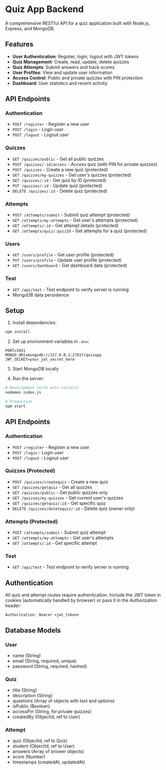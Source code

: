 # Quiz App Backend

A comprehensive RESTful API for a quiz application built with Node.js, Express, and MongoDB.

## Features

- **User Authentication**: Register, login, logout with JWT tokens
- **Quiz Management**: Create, read, update, delete quizzes
- **Quiz Attempts**: Submit answers and track scores
- **User Profiles**: View and update user information
- **Access Control**: Public and private quizzes with PIN protection
- **Dashboard**: User statistics and recent activity

## API Endpoints

### Authentication

- `POST /register` - Register a new user
- `POST /login` - Login user
- `POST /logout` - Logout user

### Quizzes

- `GET /quizzes/public` - Get all public quizzes
- `POST /quizzes/:id/access` - Access quiz (with PIN for private quizzes)
- `POST /quizzes` - Create a new quiz (protected)
- `GET /quizzes/my-quizzes` - Get user's quizzes (protected)
- `GET /quizzes/:id` - Get quiz by ID (protected)
- `PUT /quizzes/:id` - Update quiz (protected)
- `DELETE /quizzes/:id` - Delete quiz (protected)

### Attempts

- `POST /attempts/submit` - Submit quiz attempt (protected)
- `GET /attempts/my-attempts` - Get user's attempts (protected)
- `GET /attempts/:id` - Get attempt details (protected)
- `GET /attempts/quiz/:quizId` - Get attempts for a quiz (protected)

### Users

- `GET /users/profile` - Get user profile (protected)
- `PUT /users/profile` - Update user profile (protected)
- `GET /users/dashboard` - Get dashboard data (protected)

### Test

- `GET /api/test` - Test endpoint to verify server is running
- MongoDB data persistence

## Setup

1. Install dependencies:

```bash
npm install
```

2. Set up environment variables in `.env`:

```
PORT=3451
MONGO_URI=mongodb://127.0.0.1:27017/quizapp
JWT_SECRET=your_jwt_secret_here
```

3. Start MongoDB locally

4. Run the server:

```bash
# Development (with auto-restart)
nodemon index.js

# Production
npm start
```

## API Endpoints

### Authentication

- `POST /register` - Register a new user
- `POST /login` - Login user
- `POST /logout` - Logout user

### Quizzes (Protected)

- `POST /quizzes/createquiz` - Create a new quiz
- `GET /quizzes/getquiz` - Get all quizzes
- `GET /quizzes/public` - Get public quizzes only
- `GET /quizzes/my-quizzes` - Get current user's quizzes
- `GET /quizzes/getquiz/:id` - Get specific quiz
- `DELETE /quizzes/deletequiz/:id` - Delete quiz (owner only)

### Attempts (Protected)

- `POST /attempts/submit` - Submit quiz attempt
- `GET /attempts/my-attempts` - Get user's attempts
- `GET /attempts/:id` - Get specific attempt

### Test

- `GET /api/test` - Test endpoint to verify server is running

## Authentication

All quiz and attempt routes require authentication. Include the JWT token in cookies (automatically handled by browser) or pass it in the Authorization header:

```
Authorization: Bearer <jwt_token>
```

## Database Models

### User

- name (String)
- email (String, required, unique)
- password (String, required, hashed)

### Quiz

- title (String)
- description (String)
- questions (Array of objects with text and options)
- isPublic (Boolean)
- accessPin (String, for private quizzes)
- createdBy (ObjectId, ref to User)

### Attempt

- quiz (ObjectId, ref to Quiz)
- student (ObjectId, ref to User)
- answers (Array of answer objects)
- score (Number)
- timestamps (createdAt, updatedAt)
